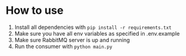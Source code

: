 # How to use

1. Install all dependencies with `pip install -r requirements.txt`
2. Make sure you have all env variables as specified in .env.example
3. Make sure RabbitMQ server is up and running
4. Run the consumer with `python main.py`
